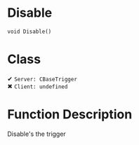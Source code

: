 # Disable
```
void Disable()
```
# Class
✔ `Server: CBaseTrigger`  
✖ `Client: undefined`  

# Function Description
Disable's the trigger
